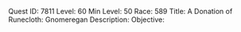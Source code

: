 Quest ID: 7811
Level: 60
Min Level: 50
Race: 589
Title: A Donation of Runecloth: Gnomeregan
Description: 
Objective: 
